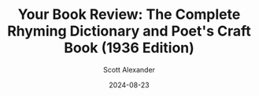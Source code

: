 ---
layout: podcast
title: "Your Book Review: The Complete Rhyming Dictionary and Poet's Craft Book (1936 Edition)"
author: Scott Alexander
description: https://www.astralcodexten.com/p/your-book-review-the-complete-rhyming
date: 2024-08-23
length: 5485610
duration: 1371
guid: your-book-review-the-complete-rhyming
---